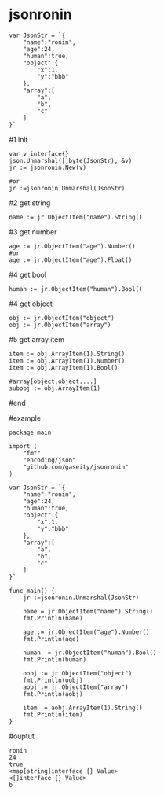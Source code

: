 # jsonronin

	var JsonStr = `{
		"name":"ronin",
		"age":24,
		"human":true,
		"object":{
			"x":1,
			"y":"bbb"
		},
		"array":[
			"a",
			"b",
			"c"
		]
	}`

#1 init 

	var v interface{}
	json.Unmarshal([]byte(JsonStr), &v)
	jr := jsonronin.New(v)

	#or
	jr :=jsonronin.Unmarshal(JsonStr)

#2 get string 

	name := jr.ObjectItem("name").String()
	
#3 get number

	age := jr.ObjectItem("age").Number()
	#or
	age := jr.ObjectItem("age").Float()
	
#4 get bool

	human := jr.ObjectItem("human").Bool()
	
#4 get object

	obj := jr.ObjectItem("object")
	obj := jr.ObjectItem("array")
	
#5 get array item

	item := obj.ArrayItem(1).String()
	item := obj.ArrayItem(1).Number()
	item := obj.ArrayItem(1).Bool()
	
	#array[object,object....]
	subobj := obj.ArrayItem(1)
	
#end

#example
	
	package main
	
	import (
		"fmt"
		"encoding/json"
		"github.com/gaseity/jsonronin"
	)
	
	var JsonStr = `{
		"name":"ronin",
		"age":24,
		"human":true,
		"object":{
			"x":1,
			"y":"bbb"
		},
		"array":[
			"a",
			"b",
			"c"
		]
	}`
	
	func main() {
		jr :=jsonronin.Unmarshal(JsonStr)
	
		name = jr.ObjectItem("name").String()
		fmt.Println(name)
		
		age := jr.ObjectItem("age").Number()
		fmt.Println(age)
	
		human  = jr.ObjectItem("human").Bool()
		fmt.Println(human)
		
		oobj := jr.ObjectItem("object")
		fmt.Println(oobj)
		aobj := jr.ObjectItem("array")
		fmt.Println(aobj)
		
		item  = aobj.ArrayItem(1).String()
		fmt.Println(item)
	}

#ouptut

	ronin
	24
	true
	<map[string]interface {} Value>
	<[]interface {} Value>
	b

